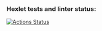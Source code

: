 ### Hexlet tests and linter status:
[![Actions Status](https://github.com/JuliaLen-web/frontend-project-11/actions/workflows/hexlet-check.yml/badge.svg)](https://github.com/JuliaLen-web/frontend-project-11/actions)
